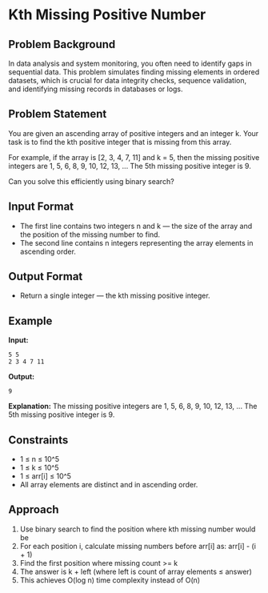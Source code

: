 # Kth Missing Positive Number

## Problem Background

In data analysis and system monitoring, you often need to identify gaps in sequential data. This problem simulates finding missing elements in ordered datasets, which is crucial for data integrity checks, sequence validation, and identifying missing records in databases or logs.

## Problem Statement

You are given an ascending array of positive integers and an integer k. Your task is to find the kth positive integer that is missing from this array.

For example, if the array is [2, 3, 4, 7, 11] and k = 5, then the missing positive integers are 1, 5, 6, 8, 9, 10, 12, 13, ... The 5th missing positive integer is 9.

Can you solve this efficiently using binary search?

## Input Format

- The first line contains two integers n and k — the size of the array and the position of the missing number to find.
- The second line contains n integers representing the array elements in ascending order.

## Output Format

- Return a single integer — the kth missing positive integer.

## Example

**Input:**

```
5 5
2 3 4 7 11
```

**Output:**

```
9
```

**Explanation:**
The missing positive integers are 1, 5, 6, 8, 9, 10, 12, 13, ...
The 5th missing positive integer is 9.

## Constraints

- 1 ≤ n ≤ 10^5
- 1 ≤ k ≤ 10^5
- 1 ≤ arr[i] ≤ 10^5
- All array elements are distinct and in ascending order.

## Approach

1. Use binary search to find the position where kth missing number would be
2. For each position i, calculate missing numbers before arr[i] as: arr[i] - (i + 1)
3. Find the first position where missing count >= k
4. The answer is k + left (where left is count of array elements ≤ answer)
5. This achieves O(log n) time complexity instead of O(n)

